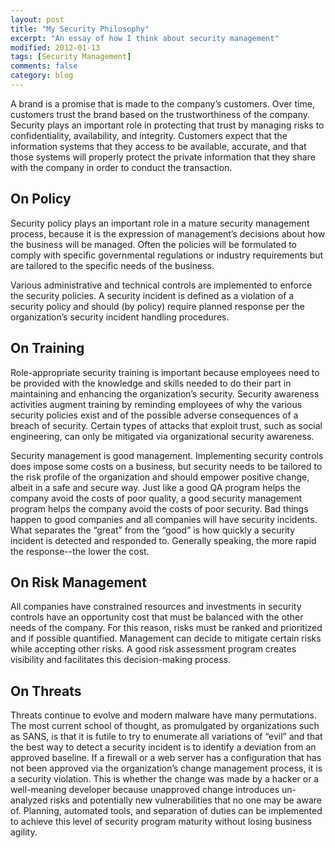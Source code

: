 ```yaml
---
layout: post
title: "My Security Philosophy"
excerpt: "An essay of how I think about security management"
modified: 2012-01-13
tags: [Security Management]
comments: false
category: blog
---
```


A brand is a promise that is made to the company’s customers.  Over time,
customers trust the brand based on the trustworthiness of the company.
Security plays an important role in protecting that trust by managing risks to
confidentiality, availability, and integrity.  Customers expect that the
information systems that they access to be available, accurate, and that those
systems will properly protect the private information that they share with the
company in order to conduct the transaction.

## On Policy

Security policy plays an important role in a mature security management
process, because it is the expression of management’s decisions about how the
business will be managed.  Often the policies will be formulated to comply with
specific governmental regulations or industry requirements but are tailored to
the specific needs of the business.

Various administrative and technical controls are implemented to enforce the
security policies.  A security incident is defined as a violation of a security
policy and should (by policy) require planned response per the organization’s
security incident handling procedures.

## On Training

Role-appropriate security training is important because employees need to be
provided with the knowledge and skills needed to do their part in maintaining
and enhancing the organization’s security.  Security awareness activities
augment training by reminding employees of why the various security policies
exist and of the possible adverse consequences of a breach of security.
Certain types of attacks that exploit trust, such as social engineering, can
only be mitigated via organizational security awareness.

Security management is good management.  Implementing security controls does
impose some costs on a business, but security needs to be tailored to the risk
profile of the organization and should empower positive change, albeit in a
safe and secure way. Just like a good QA program helps the company avoid the
costs of poor quality, a good security management program helps the company
avoid the costs of poor security.  Bad things happen to good companies and all
companies will have security incidents.  What separates the “great” from
the “good” is how quickly a security incident is detected and responded to.
 Generally speaking, the more rapid the response--the lower the cost.

## On Risk Management

All companies have constrained resources and investments in security controls
have an opportunity cost that must be balanced with the other needs of the
company.  For this reason, risks must be ranked and prioritized and if possible
quantified. Management can decide to mitigate certain risks while accepting
other risks.  A good risk assessment program creates visibility and facilitates
this decision-making process.

## On Threats
Threats continue to evolve and modern malware have many permutations.  The most
current school of thought, as promulgated by organizations such as SANS, is
that it is futile to try to enumerate all variations of “evil” and that the
best way to detect a security incident is to identify a deviation from an
approved baseline. If a firewall or a web server has a configuration that has
not been approved via the organization’s change management process, it is a
security violation.  This is whether the change was made by a hacker or a
well-meaning developer because unapproved change introduces un-analyzed risks
and potentially new vulnerabilities that no one may be aware of.  Planning,
automated tools, and separation of duties can be implemented to achieve this
level of security program maturity without losing business agility.

